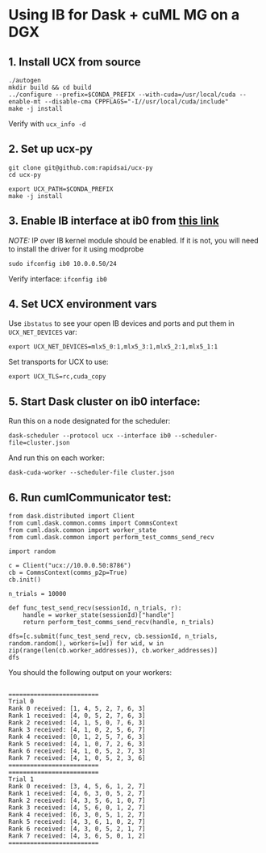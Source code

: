 # Using IB for Dask + cuML MG on a DGX

## 1. Install UCX from source

```
./autogen
mkdir build && cd build
../configure --prefix=$CONDA_PREFIX --with-cuda=/usr/local/cuda --enable-mt --disable-cma CPPFLAGS="-I//usr/local/cuda/include"
make -j install
```

Verify with `ucx_info -d`

## 2. Set up ucx-py

```
git clone git@github.com:rapidsai/ucx-py
cd ucx-py

export UCX_PATH=$CONDA_PREFIX
make -j install
```


## 3. Enable IB interface at ib0 from [this link](https://docs.oracle.com/cd/E19436-01/820-3522-10/ch4-linux.html#50536461_82843)

*NOTE:* IP over IB kernel module should be enabled. If it is not, you will need to install the driver for it using modprobe

```
sudo ifconfig ib0 10.0.0.50/24
```

Verify interface: `ifconfig ib0`

## 4.  Set UCX environment vars

Use `ibstatus` to see your open IB devices and ports and put them in `UCX_NET_DEVICES` var:

```
export UCX_NET_DEVICES=mlx5_0:1,mlx5_3:1,mlx5_2:1,mlx5_1:1
```

Set transports for UCX to use:
```
export UCX_TLS=rc,cuda_copy
```

## 5. Start Dask cluster on ib0 interface:

Run this on a node designated for the scheduler:
```
dask-scheduler --protocol ucx --interface ib0 --scheduler-file=cluster.json
```

And run this on each worker:
```
dask-cuda-worker --scheduler-file cluster.json
```

## 6. Run cumlCommunicator test:

```
from dask.distributed import Client
from cuml.dask.common.comms import CommsContext
from cuml.dask.common import worker_state
from cuml.dask.common import perform_test_comms_send_recv

import random

c = Client("ucx://10.0.0.50:8786")
cb = CommsContext(comms_p2p=True)
cb.init()

n_trials = 10000

def func_test_send_recv(sessionId, n_trials, r):
    handle = worker_state(sessionId)["handle"]
    return perform_test_comms_send_recv(handle, n_trials)

dfs=[c.submit(func_test_send_recv, cb.sessionId, n_trials, random.random(), workers=[w]) for wid, w in zip(range(len(cb.worker_addresses)), cb.worker_addresses)]
dfs
```

You should the following output on your workers:

```

=========================
Trial 0
Rank 0 received: [1, 4, 5, 2, 7, 6, 3]
Rank 1 received: [4, 0, 5, 2, 7, 6, 3]
Rank 2 received: [4, 1, 5, 0, 7, 6, 3]
Rank 3 received: [4, 1, 0, 2, 5, 6, 7]
Rank 4 received: [0, 1, 2, 5, 7, 6, 3]
Rank 5 received: [4, 1, 0, 7, 2, 6, 3]
Rank 6 received: [4, 1, 0, 5, 2, 7, 3]
Rank 7 received: [4, 1, 0, 5, 2, 3, 6]
=========================
=========================
Trial 1
Rank 0 received: [3, 4, 5, 6, 1, 2, 7]
Rank 1 received: [4, 6, 3, 0, 5, 2, 7]
Rank 2 received: [4, 3, 5, 6, 1, 0, 7]
Rank 3 received: [4, 5, 6, 0, 1, 2, 7]
Rank 4 received: [6, 3, 0, 5, 1, 2, 7]
Rank 5 received: [4, 3, 6, 1, 0, 2, 7]
Rank 6 received: [4, 3, 0, 5, 2, 1, 7]
Rank 7 received: [4, 3, 6, 5, 0, 1, 2]
=========================
```


